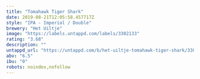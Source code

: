 ```yaml
---
title: "Tomahawk Tiger Shark"
date: 2019-08-21T12:05:58.457717Z
style: "IPA - Imperial / Double"
brewery: "Het Uiltje"
image: "https://labels.untappd.com/labels/3302133"
rating: "3.68"
description: ""
untappd_url: "https://untappd.com/b/het-uiltje-tomahawk-tiger-shark/3302133"
abv: "6.5"
ibu: "0"
robots: noindex,nofollow
---
```

